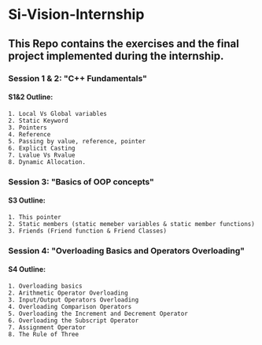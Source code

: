 # Si-Vision-Internship
## This Repo contains the exercises and the final project implemented during the internship.
### Session 1 & 2: "C++ Fundamentals"
#### S1&2 Outline:
	1. Local Vs Global variables
	2. Static Keyword
	3. Pointers
	4. Reference
	5. Passing by value, reference, pointer
	6. Explicit Casting
	7. Lvalue Vs Rvalue
	8. Dynamic Allocation.
### Session 3: "Basics of OOP concepts"
#### S3 Outline:
	1. This pointer
	2. Static members (static memeber variables & static member functions)
	3. Friends (Friend function & Friend Classes)
### Session 4: "Overloading Basics and Operators Overloading"
#### S4 Outline:
	1. Overloading basics
	2. Arithmetic Operator Overloading
	3. Input/Output Operators Overloading
	4. Overloading Comparison Operators
	5. Overloading the Increment and Decrement Operator
	6. Overloading the Subscript Operator
	7. Assignment Operator
	8. The Rule of Three



